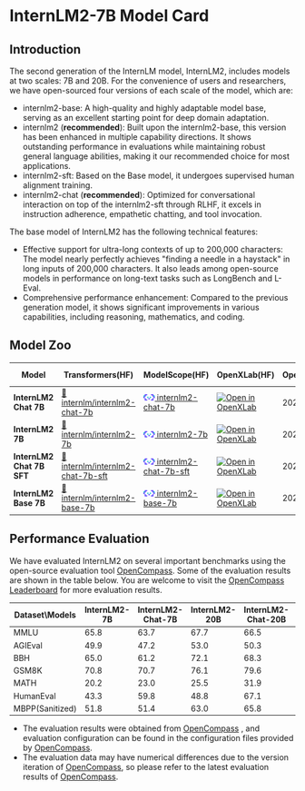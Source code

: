 # InternLM2-7B Model Card

## Introduction

The second generation of the InternLM model, InternLM2, includes models at two scales: 7B and 20B. For the convenience of users and researchers, we have open-sourced four versions of each scale of the model, which are:

- internlm2-base: A high-quality and highly adaptable model base, serving as an excellent starting point for deep domain adaptation.
- internlm2 (**recommended**): Built upon the internlm2-base, this version has been enhanced in multiple capability directions. It shows outstanding performance in evaluations while maintaining robust general language abilities, making it our recommended choice for most applications.
- internlm2-sft: Based on the Base model, it undergoes supervised human alignment training.
- internlm2-chat (**recommended**): Optimized for conversational interaction on top of the internlm2-sft through RLHF, it excels in instruction adherence, empathetic chatting, and tool invocation.

The base model of InternLM2 has the following technical features:

- Effective support for ultra-long contexts of up to 200,000 characters: The model nearly perfectly achieves "finding a needle in a haystack" in long inputs of 200,000 characters. It also leads among open-source models in performance on long-text tasks such as LongBench and L-Eval.
- Comprehensive performance enhancement: Compared to the previous generation model, it shows significant improvements in various capabilities, including reasoning, mathematics, and coding.

## Model Zoo

| Model | Transformers(HF) | ModelScope(HF) | OpenXLab(HF) | OpenXLab(Original) | Release Date |
|---------------------------|------------------------------------------------------------------------------------------|-------------------------------------------------------------------------------------------------------------------------------------|-------------------------------------------------------------------------------------------------------------------------------------------------------------|-------------------------------------------------------------------------------------------------------------------------------------------------------------|--------------|
| **InternLM2 Chat 7B**      | [🤗internlm/internlm2-chat-7b](https://huggingface.co/internlm/internlm2-chat-7b)           | [<img src="../assets/modelscope_logo.png" width="20px" /> internlm2-chat-7b](https://modelscope.cn/models/Shanghai_AI_Laboratory/internlm2-chat-7b/summary)           | [![Open in OpenXLab](https://cdn-static.openxlab.org.cn/header/openxlab_models.svg)](https://openxlab.org.cn/models/detail/OpenLMLab/internlm2-chat-7b)      | 2024-01-17  |
| **InternLM2 7B**           | [🤗internlm/internlm2-7b](https://huggingface.co/internlm/internlm2-7b)                     | [<img src="../assets/modelscope_logo.png" width="20px" /> internlm2-7b](https://modelscope.cn/models/Shanghai_AI_Laboratory/internlm2-7b/summary)                     | [![Open in OpenXLab](https://cdn-static.openxlab.org.cn/header/openxlab_models.svg)](https://openxlab.org.cn/models/detail/OpenLMLab/internlm2-7b)           |  2024-01-17   |
| **InternLM2 Chat 7B SFT**      | [🤗internlm/internlm2-chat-7b-sft](https://huggingface.co/internlm/internlm2-chat-7b-sft)           | [<img src="../assets/modelscope_logo.png" width="20px" /> internlm2-chat-7b-sft](https://modelscope.cn/models/Shanghai_AI_Laboratory/internlm2-chat-7b-sft/summary)           | [![Open in OpenXLab](https://cdn-static.openxlab.org.cn/header/openxlab_models.svg)](https://openxlab.org.cn/models/detail/OpenLMLab/internlm2-chat-7b-sft)      | 2024-01-17  |
| **InternLM2 Base 7B**           | [🤗internlm/internlm2-base-7b](https://huggingface.co/internlm/internlm2-base-7b)                     | [<img src="../assets/modelscope_logo.png" width="20px" /> internlm2-base-7b](https://modelscope.cn/models/Shanghai_AI_Laboratory/internlm2-base-7b/summary)                     | [![Open in OpenXLab](https://cdn-static.openxlab.org.cn/header/openxlab_models.svg)](https://openxlab.org.cn/models/detail/OpenLMLab/internlm2-base-7b)           |  2024-01-17   |

## Performance Evaluation

We have evaluated InternLM2 on several important benchmarks using the open-source evaluation tool [OpenCompass](https://github.com/open-compass/opencompass). Some of the evaluation results are shown in the table below. You are welcome to visit the [OpenCompass Leaderboard](https://opencompass.org.cn/rank) for more evaluation results.

| Dataset\Models | InternLM2-7B | InternLM2-Chat-7B | InternLM2-20B | InternLM2-Chat-20B | ChatGPT | GPT-4 |
| --- | --- | --- | --- | --- | --- | --- |
| MMLU | 65.8 | 63.7 | 67.7 | 66.5 | 69.1 | 83.0 |
| AGIEval | 49.9 | 47.2 | 53.0 | 50.3 | 39.9 | 55.1 |
| BBH | 65.0 | 61.2 | 72.1 | 68.3 | 70.1 | 86.7 |
| GSM8K | 70.8 | 70.7 | 76.1 | 79.6 | 78.2 | 91.4 |
| MATH | 20.2 | 23.0 | 25.5 | 31.9 | 28.0 | 45.8 |
| HumanEval | 43.3 | 59.8 | 48.8 | 67.1 | 73.2 | 74.4 |
| MBPP(Sanitized) | 51.8 | 51.4 | 63.0 | 65.8 | 78.9 | 79.0 |


- The evaluation results were obtained from [OpenCompass](https://github.com/open-compass/opencompass) , and evaluation configuration can be found in the configuration files provided by [OpenCompass](https://github.com/open-compass/opencompass). 
- The evaluation data may have numerical differences due to the version iteration of [OpenCompass](https://github.com/open-compass/opencompass), so please refer to the latest evaluation results of [OpenCompass](https://github.com/open-compass/opencompass).
